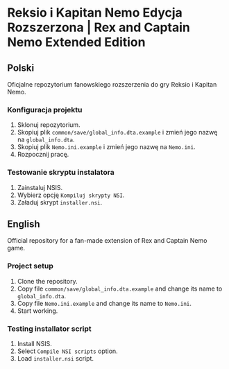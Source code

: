 # Reksio i Kapitan Nemo Edycja Rozszerzona | Rex and Captain Nemo Extended Edition

## Polski

Oficjalne repozytorium fanowskiego rozszerzenia do gry Reksio i Kapitan Nemo.

### Konfiguracja projektu

1. Sklonuj repozytorium.
2. Skopiuj plik `common/save/global_info.dta.example` i zmień jego nazwę na `global_info.dta`.
3. Skopiuj plik `Nemo.ini.example` i zmień jego nazwę na `Nemo.ini`.
4. Rozpocznij pracę.

### Testowanie skryptu instalatora

1. Zainstaluj NSIS.
2. Wybierz opcję `Kompiluj skrypty NSI`.
3. Załaduj skrypt `installer.nsi`.

## English

Official repository for a fan-made extension of Rex and Captain Nemo game.

### Project setup

1. Clone the repository.
2. Copy file `common/save/global_info.dta.example` and change its name to `global_info.dta`.
3. Copy file `Nemo.ini.example` and change its name to `Nemo.ini`.
4. Start working.

### Testing installator script

1. Install NSIS.
2. Select `Compile NSI scripts` option.
3. Load `installer.nsi` script.

